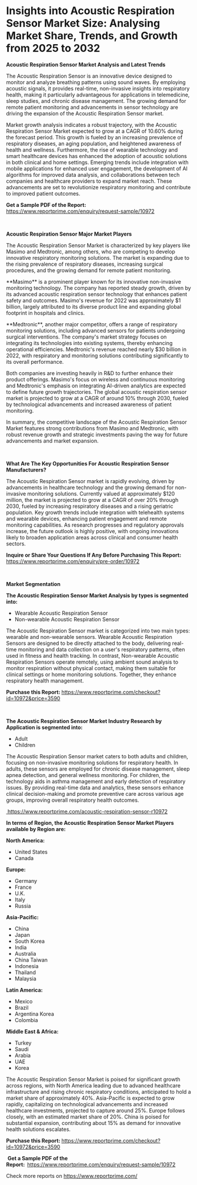 <p><h1>Insights into Acoustic Respiration Sensor Market Size: Analysing Market Share, Trends, and Growth from 2025 to 2032</h1></p><p><strong>Acoustic Respiration Sensor Market Analysis and Latest Trends</strong></p>
<p><p>The Acoustic Respiration Sensor is an innovative device designed to monitor and analyze breathing patterns using sound waves. By employing acoustic signals, it provides real-time, non-invasive insights into respiratory health, making it particularly advantageous for applications in telemedicine, sleep studies, and chronic disease management. The growing demand for remote patient monitoring and advancements in sensor technology are driving the expansion of the Acoustic Respiration Sensor market.</p><p>Market growth analysis indicates a robust trajectory, with the Acoustic Respiration Sensor Market expected to grow at a CAGR of 10.60% during the forecast period. This growth is fueled by an increasing prevalence of respiratory diseases, an aging population, and heightened awareness of health and wellness. Furthermore, the rise of wearable technology and smart healthcare devices has enhanced the adoption of acoustic solutions in both clinical and home settings. Emerging trends include integration with mobile applications for enhanced user engagement, the development of AI algorithms for improved data analysis, and collaborations between tech companies and healthcare providers to expand market reach. These advancements are set to revolutionize respiratory monitoring and contribute to improved patient outcomes.</p></p>
<p><strong>Get a Sample PDF of the Report:&nbsp;</strong> <a href="https://www.reportprime.com/enquiry/request-sample/10972?utm_campaign=3567&utm_medium=2&utm_source=Github&utm_content=ia&utm_term=20032025&utm_id=acoustic-respiration-sensor">https://www.reportprime.com/enquiry/request-sample/10972</a></p>
<p>&nbsp;</p>
<p><strong>Acoustic Respiration Sensor Major Market Players</strong></p>
<p><p>The Acoustic Respiration Sensor Market is characterized by key players like Masimo and Medtronic, among others, who are competing to develop innovative respiratory monitoring solutions. The market is expanding due to the rising prevalence of respiratory diseases, increasing surgical procedures, and the growing demand for remote patient monitoring.</p><p>**Masimo** is a prominent player known for its innovative non-invasive monitoring technology. The company has reported steady growth, driven by its advanced acoustic respiration sensor technology that enhances patient safety and outcomes. Masimo's revenue for 2022 was approximately $1 billion, largely attributed to its diverse product line and expanding global footprint in hospitals and clinics.</p><p>**Medtronic**, another major competitor, offers a range of respiratory monitoring solutions, including advanced sensors for patients undergoing surgical interventions. The company's market strategy focuses on integrating its technologies into existing systems, thereby enhancing operational efficiencies. Medtronic's revenue reached nearly $30 billion in 2022, with respiratory and monitoring solutions contributing significantly to its overall performance.</p><p>Both companies are investing heavily in R&D to further enhance their product offerings. Masimo's focus on wireless and continuous monitoring and Medtronic's emphasis on integrating AI-driven analytics are expected to define future growth trajectories. The global acoustic respiration sensor market is projected to grow at a CAGR of around 10% through 2030, fueled by technological advancements and increased awareness of patient monitoring.</p><p>In summary, the competitive landscape of the Acoustic Respiration Sensor Market features strong contributions from Masimo and Medtronic, with robust revenue growth and strategic investments paving the way for future advancements and market expansion.</p></p>
<p>&nbsp;</p>
<p><strong>What Are The Key Opportunities For Acoustic Respiration Sensor Manufacturers?</strong></p>
<p><p>The Acoustic Respiration Sensor market is rapidly evolving, driven by advancements in healthcare technology and the growing demand for non-invasive monitoring solutions. Currently valued at approximately $120 million, the market is projected to grow at a CAGR of over 20% through 2030, fueled by increasing respiratory diseases and a rising geriatric population. Key growth trends include integration with telehealth systems and wearable devices, enhancing patient engagement and remote monitoring capabilities. As research progresses and regulatory approvals increase, the future outlook is highly positive, with ongoing innovations likely to broaden application areas across clinical and consumer health sectors.</p></p>
<p><strong>Inquire or Share Your Questions If Any Before Purchasing This Report:</strong> <a href="https://www.reportprime.com/enquiry/pre-order/10972?utm_campaign=3567&utm_medium=2&utm_source=Github&utm_content=ia&utm_term=20032025&utm_id=acoustic-respiration-sensor">https://www.reportprime.com/enquiry/pre-order/10972</a></p>
<p>&nbsp;</p>
<p><strong>Market Segmentation</strong></p>
<p><strong>The Acoustic Respiration Sensor Market Analysis by types is segmented into:</strong></p>
<p><ul><li>Wearable Acoustic Respiration Sensor</li><li>Non-wearable Acoustic Respiration Sensor</li></ul></p>
<p><p>The Acoustic Respiration Sensor market is categorized into two main types: wearable and non-wearable sensors. Wearable Acoustic Respiration Sensors are designed to be directly attached to the body, delivering real-time monitoring and data collection on a user's respiratory patterns, often used in fitness and health tracking. In contrast, Non-wearable Acoustic Respiration Sensors operate remotely, using ambient sound analysis to monitor respiration without physical contact, making them suitable for clinical settings or home monitoring solutions. Together, they enhance respiratory health management.</p></p>
<p><strong>Purchase this Report:&nbsp;</strong><a href="https://www.reportprime.com/checkout?id=10972&price=3590&utm_campaign=3567&utm_medium=2&utm_source=Github&utm_content=ia&utm_term=20032025&utm_id=acoustic-respiration-sensor">https://www.reportprime.com/checkout?id=10972&price=3590</a></p>
<p>&nbsp;</p>
<p><strong>The Acoustic Respiration Sensor Market Industry Research by Application is segmented into:</strong></p>
<p><ul><li>Adult</li><li>Children</li></ul></p>
<p><p>The Acoustic Respiration Sensor market caters to both adults and children, focusing on non-invasive monitoring solutions for respiratory health. In adults, these sensors are employed for chronic disease management, sleep apnea detection, and general wellness monitoring. For children, the technology aids in asthma management and early detection of respiratory issues. By providing real-time data and analytics, these sensors enhance clinical decision-making and promote preventive care across various age groups, improving overall respiratory health outcomes.</p></p>
<p><a href="https://www.reportprime.com/acoustic-respiration-sensor-r10972?utm_campaign=3567&utm_medium=2&utm_source=Github&utm_content=ia&utm_term=20032025&utm_id=acoustic-respiration-sensor">&nbsp;https://www.reportprime.com/acoustic-respiration-sensor-r10972</a></p>
<p><strong>In terms of Region, the Acoustic Respiration Sensor Market Players available by Region are:</strong></p>
<p>
    <p> <strong> North America: </strong>
        <ul>
            <li>United States</li>
            <li>Canada</li>
        </ul>
        </p> 
    <p> <strong> Europe: </strong>
        <ul>
            <li>Germany</li>
            <li>France</li>
            <li>U.K.</li>
            <li>Italy</li>
            <li>Russia</li>
        </ul>
        </p> 
    <p> <strong> Asia-Pacific: </strong>
        <ul>
            <li>China</li>
            <li>Japan</li>
            <li>South Korea</li>
            <li>India</li>
            <li>Australia</li>
            <li>China Taiwan</li>
            <li>Indonesia</li>
            <li>Thailand</li>
            <li>Malaysia</li>
        </ul>
        </p> 
    <p> <strong> Latin America: </strong>
        <ul>
            <li>Mexico</li>
            <li>Brazil</li>
            <li>Argentina Korea</li>
            <li>Colombia</li>
        </ul>
        </p> 
    <p> <strong> Middle East & Africa: </strong>
        <ul>
            <li>Turkey</li>
            <li>Saudi</li>
            <li>Arabia</li>
            <li>UAE</li>
            <li>Korea</li>
        </ul>
    </p>
    </p>
<p><p>The Acoustic Respiration Sensor Market is poised for significant growth across regions, with North America leading due to advanced healthcare infrastructure and rising chronic respiratory conditions, anticipated to hold a market share of approximately 40%. Asia-Pacific is expected to grow rapidly, capitalizing on technological advancements and increased healthcare investments, projected to capture around 25%. Europe follows closely, with an estimated market share of 20%. China is poised for substantial expansion, contributing about 15% as demand for innovative health solutions escalates.</p></p>
<p><strong>Purchase this Report: </strong><a href="https://www.reportprime.com/checkout?id=10972&price=3590&utm_campaign=3567&utm_medium=2&utm_source=Github&utm_content=ia&utm_term=20032025&utm_id=acoustic-respiration-sensor">https://www.reportprime.com/checkout?id=10972&price=3590</a></p>
<p>&nbsp;<strong>Get a Sample PDF of the Report:&nbsp;&nbsp;</strong><a href="https://www.reportprime.com/enquiry/request-sample/10972?utm_campaign=3567&utm_medium=2&utm_source=Github&utm_content=ia&utm_term=20032025&utm_id=acoustic-respiration-sensor">https://www.reportprime.com/enquiry/request-sample/10972</a></p>
<p><strong></strong></p>
<p>Check more reports on <a href="https://www.reportprime.com/?utm_campaign=3567&utm_medium=2&utm_source=Github&utm_content=ia&utm_term=20032025&utm_id=acoustic-respiration-sensor">https://www.reportprime.com/</a></p>